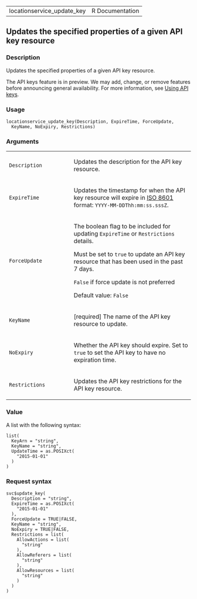 <table style="width: 100%;">
<tbody>
<tr class="odd">
<td>locationservice_update_key</td>
<td style="text-align: right;">R Documentation</td>
</tr>
</tbody>
</table>

## Updates the specified properties of a given API key resource

### Description

Updates the specified properties of a given API key resource.

The API keys feature is in preview. We may add, change, or remove
features before announcing general availability. For more information,
see [Using API
keys](https://docs.aws.amazon.com/location/latest/developerguide/using-apikeys.html).

### Usage

    locationservice_update_key(Description, ExpireTime, ForceUpdate,
      KeyName, NoExpiry, Restrictions)

### Arguments

<table>
<colgroup>
<col style="width: 35%" />
<col style="width: 65%" />
</colgroup>
<tbody>
<tr class="odd">
<td><code
id="locationservice_update_key_:_Description">Description</code></td>
<td><p>Updates the description for the API key resource.</p></td>
</tr>
<tr class="even">
<td><code
id="locationservice_update_key_:_ExpireTime">ExpireTime</code></td>
<td><p>Updates the timestamp for when the API key resource will expire
in <a href="https://www.iso.org/iso-8601-date-and-time-format.html">ISO
8601</a> format: <code>YYYY-MM-DDThh:mm:ss.sssZ</code>.</p></td>
</tr>
<tr class="odd">
<td><code
id="locationservice_update_key_:_ForceUpdate">ForceUpdate</code></td>
<td><p>The boolean flag to be included for updating
<code>ExpireTime</code> or <code>Restrictions</code> details.</p>
<p>Must be set to <code>true</code> to update an API key resource that
has been used in the past 7 days.</p>
<p><code>False</code> if force update is not preferred</p>
<p>Default value: <code>False</code></p></td>
</tr>
<tr class="even">
<td><code id="locationservice_update_key_:_KeyName">KeyName</code></td>
<td><p>[required] The name of the API key resource to update.</p></td>
</tr>
<tr class="odd">
<td><code
id="locationservice_update_key_:_NoExpiry">NoExpiry</code></td>
<td><p>Whether the API key should expire. Set to <code>true</code> to
set the API key to have no expiration time.</p></td>
</tr>
<tr class="even">
<td><code
id="locationservice_update_key_:_Restrictions">Restrictions</code></td>
<td><p>Updates the API key restrictions for the API key
resource.</p></td>
</tr>
</tbody>
</table>

### Value

A list with the following syntax:

    list(
      KeyArn = "string",
      KeyName = "string",
      UpdateTime = as.POSIXct(
        "2015-01-01"
      )
    )

### Request syntax

    svc$update_key(
      Description = "string",
      ExpireTime = as.POSIXct(
        "2015-01-01"
      ),
      ForceUpdate = TRUE|FALSE,
      KeyName = "string",
      NoExpiry = TRUE|FALSE,
      Restrictions = list(
        AllowActions = list(
          "string"
        ),
        AllowReferers = list(
          "string"
        ),
        AllowResources = list(
          "string"
        )
      )
    )
